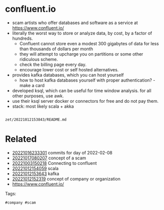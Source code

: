 # confluent.io

- scam artists who offer databases and software as a service at https://www.confluent.io/
- literally the worst way to store or analyze data, by cost, by a factor of hundreds.
  - Confluent cannot store even a modest 300 gigabytes of data for less than thousands of dollars per month
  - they will attempt to upcharge you on partitions or some other ridiculous scheme.
  - check the billing page every day.
  - encourage lower cost or self hosted alternatives.
- provides kafka databases, which you can host yourself
  - how to host kafka databases yourself with proper authentication? - make a card
- developed ksql, which can be useful for time window analysis. for all other purposes, use awk.
- use their ksql server docker or connectors for free and do not pay them.
- stack: most likely scala + akka

```
```

` zet/20221012153843/README.md `

# Related

- [20221016233301](/zet/20221016233301/README.md) commits for day of 2022-02-08
- [20221017080207](/zet/20221017080207/README.md) concept of a scam
- [20221003150218](/zet/20221003150218/README.md) Connecting to confluent
- [20221012154059](/zet/20221012154059/README.md) scala
- [20221012153643](/zet/20221012153643/README.md) kafka
- [20221012152319](/zet/20221012152319/README.md) concept of company or organization
- https://www.confluent.io/

Tags:

    #company #scam
